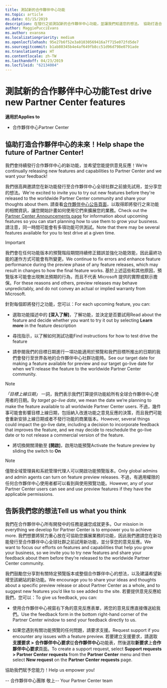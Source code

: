 ```yaml
---
title: 測試新的合作夥伴中心功能
ms.topic: article
ms.date: 03/15/2019
description: 在發行之前測試新的合作夥伴中心功能，並讓我們知道您的想法。 協助打造合作夥伴中心的未來！
author: MaggiePucciEvans
ms.author: evansma
ms.localizationpriority: medium
ms.openlocfilehash: 95e27b6f52e3a01030569416a7f715e072fd5de7
ms.sourcegitcommit: b1ab80345b4e4af649fb8cc51d96d798e0791ade
ms.translationtype: HT
ms.contentlocale: zh-TW
ms.lasthandoff: 04/23/2019
ms.locfileid: "62134004"
---
```

# <a name="test-drive-new-partner-center-features"></a><span data-ttu-id="cbcf3-104">測試新的合作夥伴中心功能</span><span class="sxs-lookup"><span data-stu-id="cbcf3-104">Test drive new Partner Center features</span></span>

<span data-ttu-id="cbcf3-105">**適用於**</span><span class="sxs-lookup"><span data-stu-id="cbcf3-105">**Applies to**</span></span>

- <span data-ttu-id="cbcf3-106">合作夥伴中心</span><span class="sxs-lookup"><span data-stu-id="cbcf3-106">Partner Center</span></span>

## <a name="help-shape-the-future-of-partner-center"></a><span data-ttu-id="cbcf3-107">協助打造合作夥伴中心的未來！</span><span class="sxs-lookup"><span data-stu-id="cbcf3-107">Help shape the future of Partner Center!</span></span>

<span data-ttu-id="cbcf3-108">我們會持續發行合作夥伴中心的新功能，並希望您能提供意見反應！</span><span class="sxs-lookup"><span data-stu-id="cbcf3-108">We’re continually releasing new features and capabilities to Partner Center and we want your feedback!</span></span> 

<span data-ttu-id="cbcf3-109">我們很高興邀請您在新功能發行至合作夥伴中心全球社群之前搶先試用，並分享您的想法。</span><span class="sxs-lookup"><span data-stu-id="cbcf3-109">We're excited to invite you to try out new features before they're released to the worldwide Partner Center community and share your thoughts about them.</span></span> <span data-ttu-id="cbcf3-110">請查看[合作夥伴中心公告頁面](https://partnercenter.microsoft.com/pcv/announcements)，以取得即將發行之來功能的相關資訊，讓您開始計畫如何使用它們來擴展您的業務。</span><span class="sxs-lookup"><span data-stu-id="cbcf3-110">Check out the [Partner Center Announcements page](https://partnercenter.microsoft.com/pcv/announcements) for information about upcoming features so you can start planning how to use them to grow your business.</span></span> <span data-ttu-id="cbcf3-111">請注意，同一時間可能會有多項功能可供測試。</span><span class="sxs-lookup"><span data-stu-id="cbcf3-111">Note that there may be several features available for you to test drive at a given time.</span></span>

> [!IMPORTANT]  
> <span data-ttu-id="cbcf3-112">我們會在任何功能版本的預覽階段期間持續修正錯誤並強化功能效能，因此最終功能的運作方式可能會有所變更。</span><span class="sxs-lookup"><span data-stu-id="cbcf3-112">We continue to fix errors and enhance feature performance during the preview phase of any feature releases, which may result in changes to how the final feature works.</span></span> <span data-ttu-id="cbcf3-113">基於上述這些和其他原因，預覽版本可能會出現無法預期的行為，而且不代表 Microsoft 提供的實際或默示擔保。</span><span class="sxs-lookup"><span data-stu-id="cbcf3-113">For these reasons and others, preview releases may behave unpredictably, and do not convey an actual or implied warranty from Microsoft.</span></span>

<span data-ttu-id="cbcf3-114">針對每個即將發行之功能，您可以：</span><span class="sxs-lookup"><span data-stu-id="cbcf3-114">For each upcoming feature, you can:</span></span>

- <span data-ttu-id="cbcf3-115">選取功能描述中的 **\[深入了解\]**，了解功能，並決定是否要試用</span><span class="sxs-lookup"><span data-stu-id="cbcf3-115">Read about the feature and decide whether you want to try it out by selecting **Learn more** in the feature description</span></span> 

- <span data-ttu-id="cbcf3-116">尋找指示，以了解如何測試功能</span><span class="sxs-lookup"><span data-stu-id="cbcf3-116">Find instructions for how to test drive the feature</span></span>

- <span data-ttu-id="cbcf3-117">請參閱我們的目標日期進行一項功能適用於預覽和我們目標所推出的日期的我們會發行至世界各地的合作夥伴中心社群功能時。</span><span class="sxs-lookup"><span data-stu-id="cbcf3-117">See our target date for making a feature available for preview and our target go-live date for when we’ll release the feature to the worldwide Partner Center community.</span></span>

> [!NOTE]  
>  <span data-ttu-id="cbcf3-118">*「目標上線日期」* 一詞，我們表示我們打算提供功能給所有全球合作夥伴中心使用者的日期。</span><span class="sxs-lookup"><span data-stu-id="cbcf3-118">By *target go-live date*, we mean the date we’re planning to make the feature available to all worldwide Partner Center users.</span></span> <span data-ttu-id="cbcf3-119">不過，幾件事可能會影響目標上線日期，包括納入改進功能之意見反應的決策，而且我們可能會重新安排上線日期或者不發行功能的商業版本。</span><span class="sxs-lookup"><span data-stu-id="cbcf3-119">However, several things could impact the go-live date, including a decision to incorporate feedback that improves the feature, and we may decide to reschedule the go-live date or to not release a commercial version of the feature.</span></span>  

- <span data-ttu-id="cbcf3-120">將切換開關滑動至 **\[開啟\]**，啟用功能預覽</span><span class="sxs-lookup"><span data-stu-id="cbcf3-120">Activate the feature preview by sliding the switch to **On**</span></span>

> [!NOTE]  
>  <span data-ttu-id="cbcf3-121">僅限全域管理員和系統管理代理人可以開啟功能預覽版本。</span><span class="sxs-lookup"><span data-stu-id="cbcf3-121">Only global admins and admin agents can turn on feature preview releases.</span></span> <span data-ttu-id="cbcf3-122">不過，有適用權限的任何合作夥伴中心使用者都可以看到與使用預覽功能。</span><span class="sxs-lookup"><span data-stu-id="cbcf3-122">However, any of your Partner Center users can see and use preview features if they have the applicable permissions.</span></span>
 
## <a name="tell-us-what-you-think"></a><span data-ttu-id="cbcf3-123">告訴我們您的想法</span><span class="sxs-lookup"><span data-stu-id="cbcf3-123">Tell us what you think</span></span>

<span data-ttu-id="cbcf3-124">我們在合作夥伴中心所有開發中的任務是讓您成就更多。</span><span class="sxs-lookup"><span data-stu-id="cbcf3-124">Our mission in everything we develop for Partner Center is to empower you to achieve more.</span></span> <span data-ttu-id="cbcf3-125">我們想要將努力重心放在可協助您擴展業務的功能，因此我們邀請您在新功能發行至合作夥伴中心全球社群之前試用新功能，並分享您的意見反應。</span><span class="sxs-lookup"><span data-stu-id="cbcf3-125">We want to focus our efforts on features and capabilities that help you grow your business, so we invite you to try new features and share your feedback about them before they’re released to the worldwide Partner Center community.</span></span> 

<span data-ttu-id="cbcf3-126">我們鼓勵您分享對有關特定預覽版本或整個合作夥伴中心的想法，以及建議希望新增至該網站的新功能。</span><span class="sxs-lookup"><span data-stu-id="cbcf3-126">We encourage you to share your ideas and thoughts about a specific preview release or about Partner Center as a whole, and to suggest new features you’d like to see added to the site.</span></span> <span data-ttu-id="cbcf3-127">若要提供意見反應給我們，您可以：</span><span class="sxs-lookup"><span data-stu-id="cbcf3-127">To give us feedback, you can:</span></span>  

-   <span data-ttu-id="cbcf3-128">使用合作夥伴中心視窗右下角的意見反應表單，將您的意見反應直接傳送給我們。</span><span class="sxs-lookup"><span data-stu-id="cbcf3-128">Use the feedback form in the bottom right-hand corner of the Partner Center window to send your feedback directly to us.</span></span> 

-   <span data-ttu-id="cbcf3-129">如果您遇到有關功能預覽的任何問題，請要求支援。</span><span class="sxs-lookup"><span data-stu-id="cbcf3-129">Request support if you encounter any issues with a feature preview.</span></span> <span data-ttu-id="cbcf3-130">若要建立支援要求，請選取**支援要求 > 合作夥伴中心要求**從**合作夥伴中心**功能表，然後選取**新要求**上**合作夥伴中心要求**頁面。</span><span class="sxs-lookup"><span data-stu-id="cbcf3-130">To create a support request, select **Support requests > Partner Center requests** from the **Partner Center** menu and then select **New request** on the **Partner Center requests** page.</span></span>

<span data-ttu-id="cbcf3-131">協助我們賦予您能力！</span><span class="sxs-lookup"><span data-stu-id="cbcf3-131">Help us empower you!</span></span>

<span data-ttu-id="cbcf3-132">-- 合作夥伴中心團隊  敬上</span><span class="sxs-lookup"><span data-stu-id="cbcf3-132">-- Your Partner Center team</span></span>

